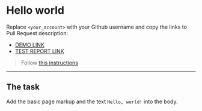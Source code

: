 # Hello world

Replace `<your_account>` with your Github username and copy the links to Pull Request description:

- [DEMO LINK](https://Cardlice.github.io/layout_hello-world/)
- [TEST REPORT LINK](https://Cardlice.github.io/layout_hello-world/report/html_report/)

> Follow [this instructions](https://mate-academy.github.io/layout_task-guideline/#how-to-solve-the-layout-tasks-on-github)

---

## The task

Add the basic page markup and the text `Hello, world!` into the body.
